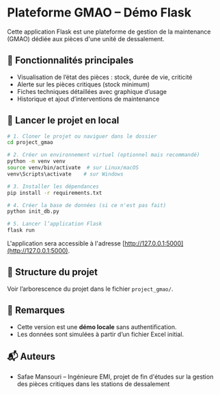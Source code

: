    # Plateforme GMAO – Démo Flask

   Cette application Flask est une plateforme de gestion de la maintenance (GMAO) dédiée aux pièces d'une unité de dessalement.

   ## 🔧 Fonctionnalités principales
   - Visualisation de l’état des pièces : stock, durée de vie, criticité
   - Alerte sur les pièces critiques (stock minimum)
   - Fiches techniques détaillées avec graphique d’usage
   - Historique et ajout d’interventions de maintenance

   ## 🚀 Lancer le projet en local

   ```bash
   # 1. Cloner le projet ou naviguer dans le dossier
   cd project_gmao

   # 2. Créer un environnement virtuel (optionnel mais recommandé)
   python -m venv venv
   source venv/bin/activate  # sur Linux/macOS
   venv\Scripts\activate    # sur Windows

   # 3. Installer les dépendances
   pip install -r requirements.txt

   # 4. Créer la base de données (si ce n'est pas fait)
   python init_db.py

   # 5. Lancer l’application Flask
   flask run
   ```

   L'application sera accessible à l'adresse [http://127.0.0.1:5000](http://127.0.0.1:5000).

   ## 📁 Structure du projet
   Voir l’arborescence du projet dans le fichier `project_gmao/`.

   ## 📌 Remarques
   - Cette version est une **démo locale** sans authentification.
   - Les données sont simulées à partir d’un fichier Excel initial.

   ## 📬 Auteurs
   - Safae Mansouri – Ingénieure EMI, projet de fin d'études sur la gestion des pièces critiques dans les stations de dessalement

